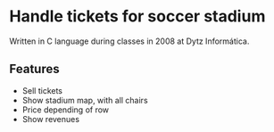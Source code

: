 # Handle tickets for soccer stadium

Written in C language during classes in 2008 at Dytz Informática.

## Features

- Sell tickets
- Show stadium map, with all chairs
- Price depending of row
- Show revenues
